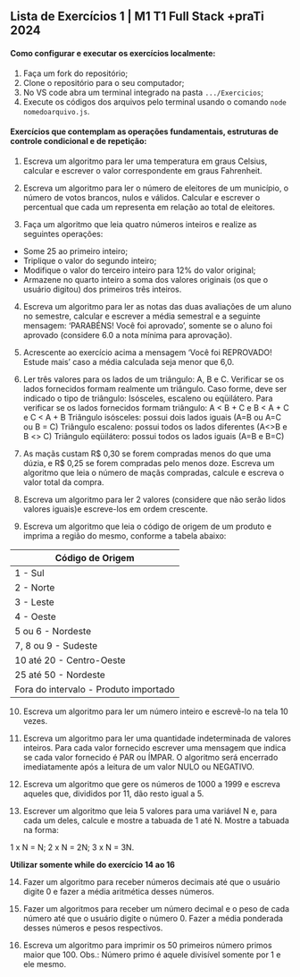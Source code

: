 ## Lista de Exercícios 1 | M1 T1 Full Stack +praTi 2024

#### Como configurar e executar os exercícios localmente:

1. Faça um fork do repositório;
2. Clone o repositório para o seu computador;
3. No VS code abra um terminal integrado na pasta `.../Exercicios`;
4. Execute os códigos dos arquivos pelo terminal usando o comando `node nomedoarquivo.js`.

#### Exercícios que contemplam as operações fundamentais, estruturas de controle condicional e de repetição:

01. Escreva um algoritmo para ler uma temperatura em graus Celsius, calcular e escrever o valor correspondente em graus Fahrenheit.

02. Escreva um algoritmo para ler o número de eleitores de um município, o número de votos brancos, nulos e válidos. Calcular e escrever o percentual que cada um representa em relação ao total de eleitores.

03. Faça um algoritmo que leia quatro números inteiros e realize as seguintes operações:

- Some 25 ao primeiro inteiro;
- Triplique o valor do segundo inteiro;
- Modifique o valor do terceiro inteiro para 12% do valor original;
- Armazene no quarto inteiro a soma dos valores originais (os que o usuário digitou) dos primeiros três inteiros.

04. Escreva um algoritmo para ler as notas das duas avaliações de um aluno no semestre, calcular e escrever a média semestral e a seguinte mensagem: ‘PARABÉNS! Você foi aprovado’, somente se o aluno foi aprovado (considere 6.0 a nota mínima para aprovação).

05. Acrescente ao exercício acima a mensagem ‘Você foi REPROVADO! Estude mais’ caso a média calculada seja menor que 6,0.

06. Ler três valores para os lados de um triângulo: A, B e C. Verificar se os lados fornecidos formam realmente um triângulo. Caso forme, deve ser indicado o tipo de triângulo: Isósceles, escaleno ou eqüilátero. Para verificar se os lados fornecidos formam triângulo: A < B + C e B < A + C e C < A + B
Triângulo isósceles: possui dois lados iguais (A=B ou A=C ou B = C)
Triângulo escaleno: possui todos os lados diferentes (A<>B e B <> C)
Triângulo eqüilátero: possui todos os lados iguais (A=B e B=C)

07. As maçãs custam R$ 0,30 se forem compradas menos do que uma dúzia, e R$ 0,25 se forem compradas pelo menos doze. Escreva um algoritmo que leia o número de maçãs compradas, calcule e escreva o valor total da compra.

08. Escreva um algoritmo para ler 2 valores (considere que não serão lidos valores iguais)e escreve-los em ordem crescente.

09. Escreva um algoritmo que leia o código de origem de um produto e imprima a região do mesmo, conforme a tabela abaixo:

| Código de Origem  |
|-------------------|
| 1 - Sul           |
| 2 - Norte         |
| 3 - Leste         |
| 4 - Oeste         |
| 5 ou 6 - Nordeste |
| 7, 8 ou 9 - Sudeste |
| 10 até 20 - Centro-Oeste |
| 25 até 50 - Nordeste |
| Fora do intervalo - Produto importado |

10. Escreva um algoritmo para ler um número inteiro e escrevê-lo na tela 10 vezes.

11. Escreva um algoritmo para ler uma quantidade indeterminada de valores inteiros. Para cada valor fornecido escrever uma mensagem que indica se cada valor fornecido é PAR ou ÍMPAR. O algoritmo será encerrado imediatamente após a leitura de um valor NULO ou NEGATIVO.

12. Escreva um algoritmo que gere os números de 1000 a 1999 e escreva aqueles que, divididos por 11, dão resto igual a 5.

13. Escrever um algoritmo que leia 5 valores para uma variável N e, para cada um deles, calcule e mostre a tabuada de 1 até N. Mostre a tabuada na forma:

1 x N = N;
2 x N = 2N;
3 x N = 3N.

**Utilizar somente while do exercício 14 ao 16**

14. Fazer um algoritmo para receber números decimais até que o usuário digite 0 e fazer a média aritmética desses números.

15. Fazer um algoritmos para receber um número decimal e o peso de cada número até que o usuário digite o número 0. Fazer a média ponderada desses números e pesos respectivos.

16. Escreva um algoritmo para imprimir os 50 primeiros número primos maior que 100.
Obs.: Número primo é aquele divisível somente por 1 e ele mesmo.
